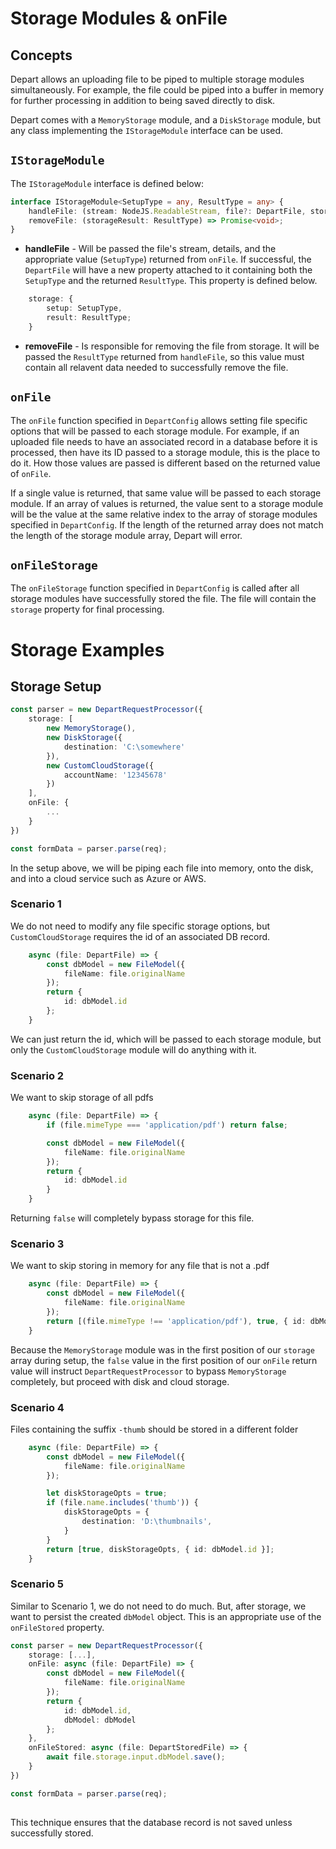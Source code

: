 
# Storage Modules & onFile

## Concepts

Depart allows an uploading file to be piped to multiple storage modules simultaneously. For example, the file could be piped into a buffer in memory for further processing in addition to being saved directly to disk.

Depart comes with a `MemoryStorage` module, and a `DiskStorage` module, but any class implementing the `IStorageModule` interface can be used.

## `IStorageModule`

The `IStorageModule` interface is defined below:

```typescript
interface IStorageModule<SetupType = any, ResultType = any> {
    handleFile: (stream: NodeJS.ReadableStream, file?: DepartFile, storageSetup?: SetupType) => Promise<ResultType | Boolean>;
    removeFile: (storageResult: ResultType) => Promise<void>;
}
```

* **handleFile** - Will be passed the file's stream, details, and the appropriate value (`SetupType`) returned from `onFile`. If successful, the `DepartFile` will have a new property attached to it containing both the `SetupType` and the returned `ResultType`. This property is defined below.

```typescript
    storage: {
        setup: SetupType,
        result: ResultType;
    }
```

* **removeFile** - Is responsible for removing the file from storage. It will be passed the `ResultType` returned from `handleFile`, so this value must contain all relavent data needed to successfully remove the file.

## `onFile` 
The `onFile` function specified in `DepartConfig` allows setting file specific options that will be passed to each storage module. For example, if an uploaded file needs to have an associated record in a database before it is processed, then have its ID passed to a storage module, this is the place to do it. How those values are passed is different based on the returned value of `onFile`.

If a single value is returned, that same value will be passed to each storage module. If an array of values is returned, the value sent to a storage module will be the value at the same relative index to the array of storage modules specified in `DepartConfig`. If the length of the returned array does not match the length of the storage module array, Depart will error.

## `onFileStorage` 
The `onFileStorage` function specified in `DepartConfig` is called after all storage modules have successfully stored the file. The file will contain the `storage` property for final processing. 

# Storage Examples

## Storage Setup

```typescript
const parser = new DepartRequestProcessor({
    storage: [
        new MemoryStorage(),
        new DiskStorage({
            destination: 'C:\somewhere'
        }),
        new CustomCloudStorage({
            accountName: '12345678'
        })
    ],
    onFile: {
        ...
    }
})

const formData = parser.parse(req);
```

In the setup above, we will be piping each file into memory, onto the disk, and into a cloud service such as Azure or AWS.

### Scenario 1

We do not need to modify any file specific storage options, but `CustomCloudStorage` requires the id of an associated DB record.

```typescript
    async (file: DepartFile) => {
        const dbModel = new FileModel({
            fileName: file.originalName
        });
        return {
            id: dbModel.id
        };
    }
```
We can just return the id, which will be passed to each storage module, but only the `CustomCloudStorage` module will do anything with it.

### Scenario 2

We want to skip storage of all pdfs

```typescript
    async (file: DepartFile) => {
        if (file.mimeType === 'application/pdf') return false;

        const dbModel = new FileModel({
            fileName: file.originalName
        });
        return {
            id: dbModel.id
        }
    }
```

Returning `false` will completely bypass storage for this file.

### Scenario 3

We want to skip storing in memory for any file that is not a .pdf

```typescript
    async (file: DepartFile) => {
        const dbModel = new FileModel({
            fileName: file.originalName
        });
        return [(file.mimeType !== 'application/pdf'), true, { id: dbModel.id }];
    }
```

Because the `MemoryStorage` module was in the first position of our `storage` array during setup, the `false` value in the first position of our `onFile` return value will instruct `DepartRequestProcessor` to bypass `MemoryStorage` completely, but proceed with disk and cloud storage. 

### Scenario 4

Files containing the suffix `-thumb` should be stored in a different folder

```typescript
    async (file: DepartFile) => {
        const dbModel = new FileModel({
            fileName: file.originalName
        });

        let diskStorageOpts = true;
        if (file.name.includes('thumb')) {
            diskStorageOpts = {
                destination: 'D:\thumbnails',
            }
        }
        return [true, diskStorageOpts, { id: dbModel.id }];
    }
```


### Scenario 5

Similar to Scenario 1, we do not need to do much. But, after storage, we want to persist the created `dbModel` object. This is an appropriate use of the `onFileStored` property.

```typescript
const parser = new DepartRequestProcessor({
    storage: [...],
    onFile: async (file: DepartFile) => {
        const dbModel = new FileModel({
            fileName: file.originalName
        });
        return {
            id: dbModel.id,
            dbModel: dbModel
        };
    },
    onFileStored: async (file: DepartStoredFile) => {
        await file.storage.input.dbModel.save();
    }
})

const formData = parser.parse(req);
    
```
This technique ensures that the database record is not saved unless successfully stored.